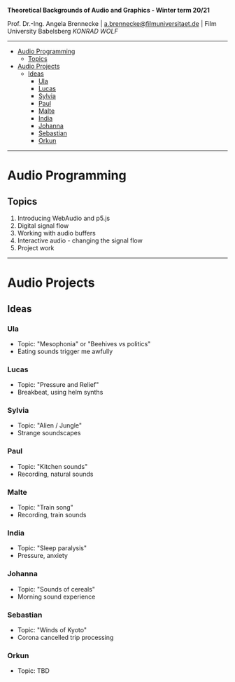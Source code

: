 <!-- ---  
title: Theoretical Backgrounds of Audio and Graphics
author: Angela Brennecke
affiliation: Film University Babelsberg KONRAD WOLF
date: Winter term 20/21
---   -->
**Theoretical Backgrounds of Audio and Graphics - Winter term 20/21**

Prof. Dr.-Ing. Angela Brennecke | a.brennecke@filmuniversitaet.de | Film University Babelsberg *KONRAD WOLF*

---

- [Audio Programming](#audio-programming)
  - [Topics](#topics)
- [Audio Projects](#audio-projects)
  - [Ideas](#ideas)
    - [Ula](#ula)
    - [Lucas](#lucas)
    - [Sylvia](#sylvia)
    - [Paul](#paul)
    - [Malte](#malte)
    - [India](#india)
    - [Johanna](#johanna)
    - [Sebastian](#sebastian)
    - [Orkun](#orkun)

---


# Audio Programming

## Topics

1. Introducing WebAudio and p5.js
2. Digital signal flow 
3. Working with audio buffers
4. Interactive audio - changing the signal flow
5. Project work


--- 

# Audio Projects

## Ideas 

### Ula 

- Topic: "Mesophonia" or "Beehives vs politics"
- Eating sounds trigger me awfully

### Lucas

- Topic: "Pressure and Relief"
- Breakbeat, using helm synths

### Sylvia

- Topic: "Alien / Jungle"
- Strange soundscapes

### Paul

- Topic: "Kitchen sounds"
- Recording, natural sounds

### Malte

- Topic: "Train song"
- Recording, train sounds

### India

- Topic: "Sleep paralysis"
- Pressure, anxiety

### Johanna

- Topic: "Sounds of cereals"
- Morning sound experience

### Sebastian

- Topic: "Winds of Kyoto"
- Corona cancelled trip processing

### Orkun 

- Topic: TBD